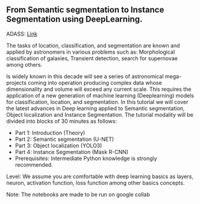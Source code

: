 ## From Semantic segmentation to Instance Segmentation using DeepLearning.

 ADASS: [Link](https://schedule.adass2020.es/adass2020/talk/GEJ3BT/) 
 
The tasks of location, classification, and segmentation are known and applied by astronomers in various problems such as: Morphological classification of galaxies, Transient detection, search for supernovae among others.

Is widely known in this decade will see a series of astronomical mega-projects coming into operation producing complex data whose dimensionality and volume will exceed any current scale. This requires the application of a new generation of machine learning (Deeplearning) models for classification, location, and segmentation.
In this tutorial we will cover the latest advances in Deep learning applied to Semantic segmentation, Object localization and Instance Segmentation. The tutorial modality will be divided into blocks of 30 minutes as follows:

- Part 1: Introduction (Theory)
- Part 2: Semantic segmentation (U-NET)
- Part 3: Object localization (YOLO3)
- Part 4: Instance Segmentation (Mask R-CNN)
- Prerequisites: Intermediate Python knowledge is strongly recommended.

Level: We assume you are comfortable with deep learning basics as layers, neuron, activation function, loss function among other basics concepts.

Note: The notebooks are made to be run on google collab